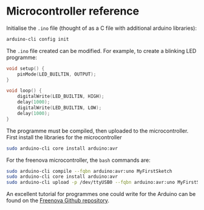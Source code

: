 # Microcontroller reference

Initialise the `.ino` file (thought of as a C file
with additional arduino libraries):
```bash
arduino-cli config init
```

The `.ino` file created can be modified. For example,
to create a blinking LED programme:
```cpp
void setup() {
    pinMode(LED_BUILTIN, OUTPUT);
}

void loop() {
    digitalWrite(LED_BUILTIN, HIGH);
    delay(1000);
    digitalWrite(LED_BUILTIN, LOW);
    delay(1000);
}
```

The programme must be compiled, then uploaded to the 
microcontroller. 
First install the libraries for the 
microcontroller
```bash
sudo arduino-cli core install arduino:avr
```

For the freenova microcontroller, 
the `bash` commands are:
```bash
sudo arduino-cli compile --fqbn arduino:avr:uno MyFirstSketch
sudo arduino-cli core install arduino:avr
sudo arduino-cli upload -p /dev/ttyUSB0 --fqbn arduino:avr:uno MyFirstSketch
```
An excellent tutorial for programmes one could write for
the Arduino can be found on the 
[Freenova Github repository](https://github.com/Freenove/Freenove_RFID_Starter_Kit_V2.0/blob/master/Tutorial.pdf).
